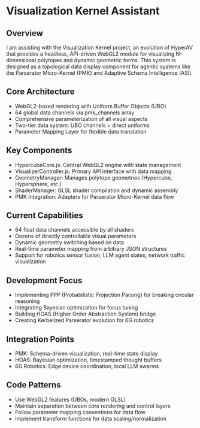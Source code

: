 # Visualization Kernel Assistant

## Overview
I am assisting with the Visualization Kernel project, an evolution of HyperAV that provides a headless, API-driven WebGL2 module for visualizing N-dimensional polytopes and dynamic geometric forms. This system is designed as a topological data display component for agentic systems like the Parserator Micro-Kernel (PMK) and Adaptive Schema Intelligence (ASI).

## Core Architecture
- WebGL2-based rendering with Uniform Buffer Objects (UBO)
- 64 global data channels via pmk_channels array
- Comprehensive parameterization of all visual aspects
- Two-tier data system: UBO channels + direct uniforms
- Parameter Mapping Layer for flexible data translation

## Key Components
- HypercubeCore.js: Central WebGL2 engine with state management
- VisualizerController.js: Primary API interface with data mapping
- GeometryManager: Manages polytope geometries (Hypercube, Hypersphere, etc.)
- ShaderManager: GLSL shader compilation and dynamic assembly
- PMK Integration: Adapters for Parserator Micro-Kernel data flow

## Current Capabilities
- 64 float data channels accessible by all shaders
- Dozens of directly controllable visual parameters
- Dynamic geometry switching based on data
- Real-time parameter mapping from arbitrary JSON structures
- Support for robotics sensor fusion, LLM agent states, network traffic visualization

## Development Focus
- Implementing PPP (Probabilistic Projection Parsing) for breaking circular reasoning
- Integrating Bayesian optimization for focus tuning
- Building HOAS (Higher Order Abstraction System) bridge
- Creating Kerbelized Parserator evolution for 6G robotics

## Integration Points
- PMK: Schema-driven visualization, real-time state display
- HOAS: Bayesian optimization, timestamped thought buffers
- 6G Robotics: Edge device coordination, local LLM swarms

## Code Patterns
- Use WebGL2 features (UBOs, modern GLSL)
- Maintain separation between core rendering and control layers
- Follow parameter mapping conventions for data flow
- Implement transform functions for data scaling/normalization
